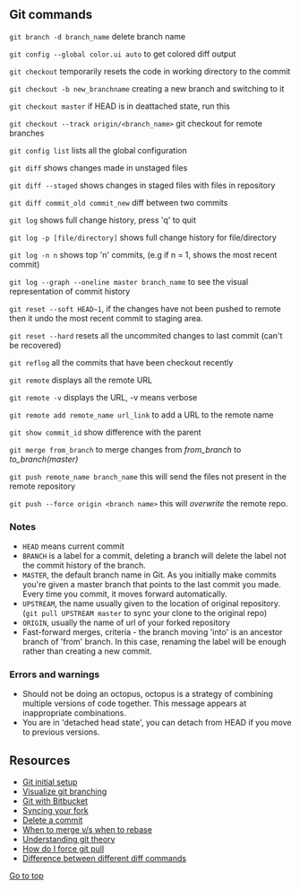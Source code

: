## Git commands

`git branch -d branch_name` delete branch name

`git config --global color.ui auto` to get colored diff output

`git checkout` temporarily resets the code in working directory to the commit

`git checkout -b new_branchname` creating a new branch and switching to it

`git checkout master` if HEAD is in deattached state, run this 

`git checkout --track origin/<branch_name>` git checkout for remote branches

`git config list` lists all the global configuration

`git diff` shows changes made in unstaged files

`git diff --staged` shows changes in staged files with files in repository 

`git diff commit_old commit_new` diff between two commits

`git log` shows full change history, press 'q' to quit

`git log -p [file/directory]` shows full change history for file/directory 

`git log -n n` shows top 'n' commits, (e.g if n = 1, shows the most recent commit)

`git log --graph --oneline master branch_name` to see the visual representation of commit history

`git reset --soft HEAD~1`, if the changes have not been pushed to remote then it undo the most recent commit to staging area.

`git reset --hard` resets all the uncommited changes to last commit (can't be recovered)

`git reflog` all the commits that have been checkout recently

`git remote` displays all the remote URL

`git remote -v` displays the URL, -v means verbose

`git remote add remote_name url_link` to add a URL to the remote name

`git show commit_id` show difference with the parent  

`git merge from_branch` to merge changes from *from_branch* to *to_branch(master)*

`git push remote_name branch_name` this will send the files not present in the remote repository

`git push --force origin <branch name>` this will *overwrite* the remote repo.

### Notes
+ `HEAD` means current commit
+ `BRANCH` is a label for a commit, deleting a branch will delete the label not the commit history of the branch.
+ `MASTER`, the default branch name in Git. As you initially make commits you're given a master branch that points to the last commit you made. Every time you commit, it moves forward automatically.
+ `UPSTREAM`, the name usually given to the location of original repository. (`git pull UPSTREAM master` to sync your clone to the original repo)
+ `ORIGIN`, usually the name of url of your forked repository
+ Fast-forward merges, criteria - the branch moving 'into' is an ancestor branch of 'from' branch. In this case, renaming the label will be enough rather than creating a new commit.

### Errors and warnings

+ Should not be doing an octopus, octopus is a strategy of combining multiple versions of code together. This message appears at inappropriate combinations.
+ You are in 'detached head state', you can detach from HEAD if you move to previous versions. 

## Resources
* [Git initial setup](https://git-scm.com/book/en/v2/Getting-Started-First-Time-Git-Setup)
* [Visualize git branching](https://learngitbranching.js.org/?NODEMO)
* [Git with Bitbucket](https://www.atlassian.com/git/tutorials/learn-git-with-bitbucket-cloud)
* [Syncing your fork](https://help.github.com/articles/syncing-a-fork/#platform-windows)
* [Delete a commit](https://www.clock.co.uk/insight/deleting-a-git-commit)
* [When to merge v/s when to rebase](https://www.derekgourlay.com/blog/git-when-to-merge-vs-when-to-rebase/)
* [Understanding git theory](https://www.sbf5.com/~cduan/technical/git/)
* [How do I force git pull](https://stackoverflow.com/questions/1125968/how-do-i-force-git-pull-to-overwrite-local-files)
* [Difference between different diff commands](https://stackoverflow.com/questions/3686452/what-are-the-differences-between-these-git-diff-commands)


[Go to top](#git-commands)

